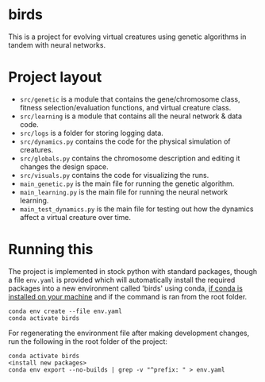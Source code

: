 # birds 

This is a project for evolving virtual creatures using genetic algorithms in tandem with neural networks.

# Project layout

- ```src/genetic``` is a module that contains the gene/chromosome class, fitness selection/evaluation functions, and virtual creature class.
- ```src/learning``` is a module that contains all the neural network & data code.
- ```src/logs``` is a folder for storing logging data.
- ```src/dynamics.py``` contains the code for the physical simulation of creatures.
- ```src/globals.py``` contains the chromosome description and editing it changes the design space.
- ```src/visuals.py``` contains the code for visualizing the runs.
- ```main_genetic.py``` is the main file for running the genetic algorithm.
- ```main_learning.py``` is the main file for running the neural network learning.
- ```main_test_dynamics.py``` is the main file for testing out how the dynamics affect a virtual creature over time.

# Running this

The project is implemented in stock python with standard packages, though a file ```env.yaml``` is provided which will automatically install the required packages into a new environment called 'birds' using conda, [if conda is installed on your machine](https://docs.anaconda.com/free/miniconda/miniconda-install/) and if the command is ran from the root folder.

```
conda env create --file env.yaml
conda activate birds
```

For regenerating the environment file after making development changes, run the following in the root folder of the project:
```
conda activate birds
<install new packages>
conda env export --no-builds | grep -v "^prefix: " > env.yaml
```